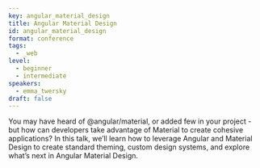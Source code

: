 ```yaml
---
key: angular_material_design
title: Angular Material Design
id: angular_material_design
format: conference
tags:
  - _web
level: 
  - beginner
  - intermediate
speakers:
  - emma_twersky
draft: false
---
```


You may have heard of @angular/material, or added few in your project - but how can developers take advantage of Material to create cohesive applications? In this talk, we’ll learn how to leverage Angular and Material Design to create standard theming, custom design systems, and explore what’s next in Angular Material Design.
